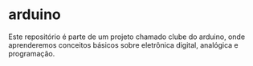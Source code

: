 # arduino

Este repositório é parte de um projeto chamado clube do arduino, onde aprenderemos conceitos básicos sobre eletrônica digital, analógica e programação.
